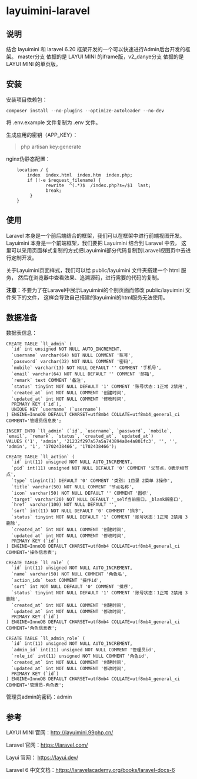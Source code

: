 # layuimini-laravel

## 说明

结合 layuimini 和 laravel 6.20 框架开发的一个可以快速进行Admin后台开发的框架。
master分支 依据的是 LAYUI MINI 的iframe版，v2_danye分支 依据的是 LAYUI MINI 的单页版。

## 安装

安装项目依赖包：
```
composer install --no-plugins --optimize-autoloader --no-dev
```

将 .env.example 文件复制为 .env 文件。

生成应用的密钥（APP_KEY）：
> php artisan key:generate

nginx伪静态配置：
```
    location / {
        index  index.html  index.htm  index.php;
        if (!-e $request_filename) {
               rewrite  ^(.*)$  /index.php?s=/$1  last;
               break;
         }
    }
```

## 使用

Laravel 本身是一个前后端结合的框架，我们可以在框架中进行前端视图开发。
Layuimini 本身是一个前端框架，我们要把 Layuimini 结合到 Laravel 中去，
这里可以采用页面样式复制的方式把Layuimini部分代码复制到Laravel视图页中去进行定制开发。

关于Layuimini页面样式，我们可以给 public/layuimini 文件夹搭建一个 html 服务，
然后在浏览器中查看效果、追溯源码，进行需要的代码的复制。

**注意**：不要为了在Laravel中展示Layuimini的个别页面而修改 public/layuimini 文件夹下的文件，
这样会导致自己搭建的layuimini的html服务无法使用。

## 数据准备

数据表信息：
```
CREATE TABLE `ll_admin` (
  `id` int unsigned NOT NULL AUTO_INCREMENT,
  `username` varchar(64) NOT NULL COMMENT '账号',
  `password` varchar(32) NOT NULL COMMENT '密码',
  `mobile` varchar(13) NOT NULL DEFAULT '' COMMENT '手机号',
  `email` varchar(64) NOT NULL DEFAULT '' COMMENT '邮箱',
  `remark` text COMMENT '备注',
  `status` tinyint NOT NULL DEFAULT '1' COMMENT '账号状态：1正常 2禁用',
  `created_at` int NOT NULL COMMENT '创建时间',
  `updated_at` int NOT NULL COMMENT '修改时间',
  PRIMARY KEY (`id`),
  UNIQUE KEY `username` (`username`)
) ENGINE=InnoDB DEFAULT CHARSET=utf8mb4 COLLATE=utf8mb4_general_ci COMMENT='管理员信息表';

INSERT INTO `ll_admin` (`id`, `username`, `password`, `mobile`, `email`, `remark`, `status`, `created_at`, `updated_at`) 
VALUES ('1', 'admin', '21232f297a57a5a743894a0e4a801fc3', '', '', 'admin', '1', '1702438466', '1702438466');

CREATE TABLE `ll_action` (
  `id` int(11) unsigned NOT NULL AUTO_INCREMENT,
  `pid` int(11) unsigned NOT NULL DEFAULT '0' COMMENT '父节点，0表示根节点',
  `type` tinyint(1) DEFAULT '0' COMMENT '类别: 1目录 2菜单 3操作',
  `title` varchar(50) NOT NULL COMMENT '节点名称',
  `icon` varchar(50) NOT NULL DEFAULT '' COMMENT '图标',
  `target` varchar(20) NOT NULL DEFAULT '_self当前窗口，_blank新窗口',
  `href` varchar(100) NOT NULL DEFAULT '',
  `sort` int(11) NOT NULL DEFAULT '0' COMMENT '排序',
  `status` tinyint NOT NULL DEFAULT '1' COMMENT '账号状态：1正常 2禁用 3删除',
  `created_at` int NOT NULL COMMENT '创建时间',
  `updated_at` int NOT NULL COMMENT '修改时间',
  PRIMARY KEY (`id`)
) ENGINE=InnoDB DEFAULT CHARSET=utf8mb4 COLLATE=utf8mb4_general_ci COMMENT='操作信息表';

CREATE TABLE `ll_role` (
  `id` int(11) unsigned NOT NULL AUTO_INCREMENT,
  `name` varchar(50) NOT NULL COMMENT '角色名',
  `action_ids` text COMMENT '操作id',
  `sort` int NOT NULL DEFAULT '0' COMMENT '排序',
  `status` tinyint NOT NULL DEFAULT '1' COMMENT '账号状态：1正常 2禁用 3删除',
  `created_at` int NOT NULL COMMENT '创建时间',
  `updated_at` int NOT NULL COMMENT '修改时间',
  PRIMARY KEY (`id`)
) ENGINE=InnoDB DEFAULT CHARSET=utf8mb4 COLLATE=utf8mb4_general_ci COMMENT='角色信息表';

CREATE TABLE `ll_admin_role` (
  `id` int(11) unsigned NOT NULL AUTO_INCREMENT,
  `admin_id` int(11) unsigned NOT NULL COMMENT '管理员id',
  `role_id` int(11) unsigned NOT NULL COMMENT '角色id',
  `created_at` int NOT NULL COMMENT '创建时间',
  `updated_at` int NOT NULL COMMENT '修改时间',
  PRIMARY KEY (`id`)
) ENGINE=InnoDB DEFAULT CHARSET=utf8mb4 COLLATE=utf8mb4_general_ci COMMENT='管理员-角色表';
```

管理员admin的密码：admin







## 参考

LAYUI MINI 官网：http://layuimini.99php.cn/

Laravel 官网：https://laravel.com/

Layui 官网： https://layui.dev/

Laravel 6 中文文档：https://laravelacademy.org/books/laravel-docs-6

